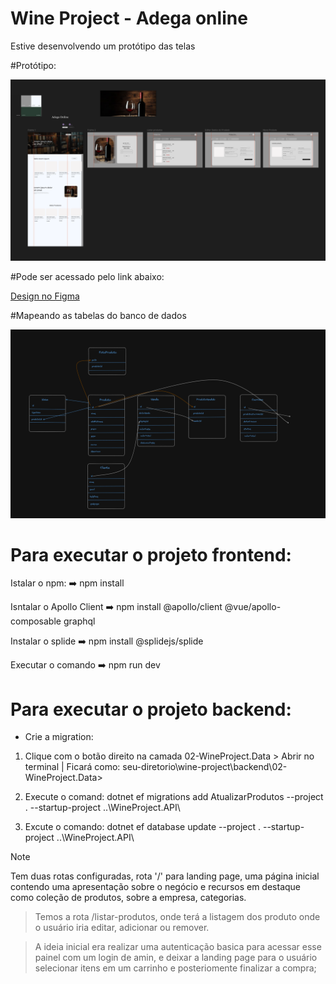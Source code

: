 
# Wine Project - Adega online

Estive desenvolvendo um protótipo das telas

#Protótipo:

![Protótipo](frontend/src/assets/images/mood.png)

#Pode ser acessado pelo link abaixo:

[Design no Figma](https://www.figma.com/design/vl2tpOvSsI6cSswJjI6vhP/Untitled?node-id=4-7&t=3nYfbWqGirNS3frq-1)

#Mapeando as tabelas do banco de dados

![Protótipo](frontend/src/assets/images/tabelas.png)


# Para executar o projeto frontend:

Istalar o npm:
➡️ npm install

Isntalar o Apollo Client 
➡️ npm install @apollo/client @vue/apollo-composable graphql

Instalar o splide
➡️ npm install @splidejs/splide

Executar o comando
➡️ npm run dev



# Para executar o projeto backend:

* Crie a migration:
1. Clique com o botão direito na camada 02-WineProject.Data > Abrir no terminal | Ficará como: seu-diretorio\wine-project\backend\02-WineProject.Data>

2. Execute o comand:  dotnet ef migrations add AtualizarProdutos --project . --startup-project ..\WineProject.API\ 

3. Excute o comando: dotnet ef database update --project . --startup-project ..\WineProject.API\ 

> [!NOTE]
>Tem duas rotas configuradas, rota '/' para  landing page, uma página inicial contendo uma apresentação sobre o negócio e recursos em destaque como coleção de produtos, sobre a empresa, categorias.

> Temos a rota /listar-produtos, onde terá a listagem dos produto onde o usuário iria editar, adicionar ou remover.

>A ideia inicial era realizar uma autenticação basica para acessar esse painel com um login de amin, e deixar a landing page para o usuário selecionar itens em um carrinho e posteriomente finalizar a compra;

 
